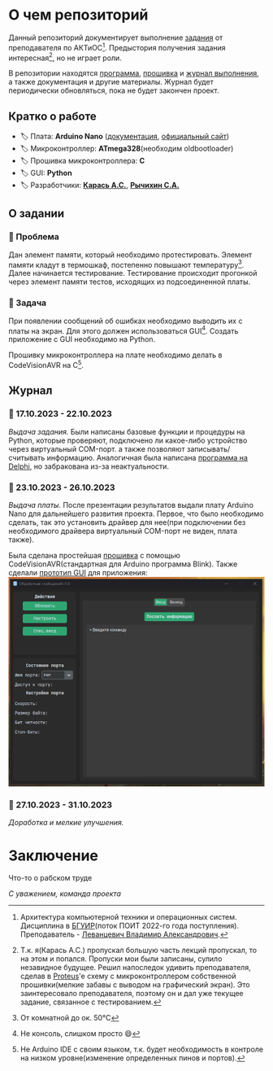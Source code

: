 # О чем репозиторий
Данный репозиторий документирует выполнение [задания](#о-задании) от преподавателя по АКТиОС[^1]. Предыстория получения задания интересная[^2], но не играет роли.

В репозитории находятся [программа](gui%20project/), [прошивка](firmware%20project/) и [журнал выполнения](#журнал), а также документация и другие материалы. Журнал будет периодически обновляться, пока не будет закончен проект. 
## Кратко о работе
- :label: Плата: **Arduino Nano** ([документация](/assets/docs/Документация/), [официальный сайт](https://arduino.ru/Hardware/ArduinoBoardNano))
- :label: Микроконтроллер: **ATmega328**(необходим oldbootloader)
- :label: Прошивка микроконтроллера: **C**
- :label: GUI: **Python**
- :label: Разработчики: **[Карась А.С.](https://github.com/anticlown322)**, **[Рычихин С.А.](https://github.com/BeerManNotAvailable1)**
## О задании
### :pushpin: Проблема
Дан элемент памяти, который необходимо протестировать. Элемент памяти кладут в термошкаф, постепенно повышают температуру[^3]. Далее начинается тестирование. Тестирование происходит прогонкой через элемент памяти тестов, исходящих из подсоединенной платы.
### :dart: Задача 
При появлении сообщений об ошибках необходимо выводить их с платы на экран. Для этого должен использоваться GUI[^4]. Создать приложение с GUI необходимо на Python. 

Прошивку микроконтроллера на плате необходимо делать в CodeVisionAVR на C[^5].
## Журнал
### :date: 17.10.2023 - 22.10.2023
*Выдача задания.* Были написаны базовые функции и процедуры на Python, которые проверяют, подключено ли какое-либо устройство через виртуальный COM-порт. а также позволяют записывать/считывать информацию. Аналогичная была написана [программа на Delphi](assets/docs//Проект%20Delphi/), но забракована из-за неактуальности.
### :date: 23.10.2023 - 26.10.2023
*Выдача платы.* После презентации результатов выдали плату Arduino Nano для дальнейшего развития проекта. Первое, что было необходимо сделать, так это установить драйвер для нее(при подключении без необходимого драйвера виртуальный COM-порт не виден, плата также). 

Была сделана простейшая [прошивка](firmware%20project/) с помощью CodeVisionAVR(стандартная для Arduino программа Blink). Также сделали [прототип GUI](/gui%20project/) для приложения:
![Снимок GUI](assets/images/GUI%20Screenshot.PNG)        
### :date: 27.10.2023 - 31.10.2023
*Доработка и мелкие улучшения.*
# Заключение
Что-то о рабском труде

*С уважением, команда проекта*

[^1]: Архитектура компьютерной техники и операционных систем. Дисциплина в [БГУИР](https://www.bsuir.by/)(поток ПОИТ 2022-го года поступления). Преподаватель - [Леванцевич Владимир Александрович](https://www.bsuir.by/ru/kaf-poit/levantsevicha-v-a-publikatsii).
[^2]: Т.к. я(Карась А.С.) пропускал большую часть лекций пропускал, то на этом и попался. Пропуски мои были записаны, сулило незавидное будущее. Решил напоследок удивить преподавателя, сделав в [Proteus](https://www.labcenter.com/)'e схему с микроконтроллером собственной прошивки(мелкие забавы с выводом на графический экран). Это заинтересовало преподавателя, поэтому он и дал уже текущее задание, связанное с тестированием.
[^3]: От комнатной до ок. 50°C 
[^4]: Не консоль, слишком просто :smile:
[^5]: Не Arduino IDE с своим языком, т.к. будет необходимость в контроле на низком уровне(изменение определенных пинов и портов).